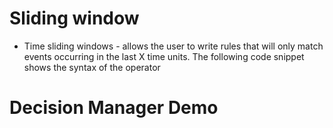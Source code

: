 # Sliding window

* Time sliding windows -  allows the user to write rules that will only match events occurring in the last X time units. The following code snippet shows the syntax of the operator

# Decision Manager Demo


